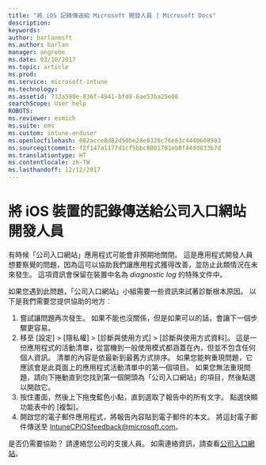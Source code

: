```yaml
---
title: "將 iOS 記錄傳送給 Microsoft 開發人員 | Microsoft Docs"
description: 
keywords: 
author: barlanmsft
ms.author: barlan
manager: angrobe
ms.date: 03/10/2017
ms.topic: article
ms.prod: 
ms.service: microsoft-intune
ms.technology: 
ms.assetid: 733a590e-836f-4941-bfd9-6ae53ba25e06
searchScope: User help
ROBOTS: 
ms.reviewer: esmich
ms.suite: ems
ms.custom: intune-enduser
ms.openlocfilehash: 082acce8d82d50be28e0328c76e63c4440608983
ms.sourcegitcommit: f2f147a1177d1cf5bbc8001701eb8f44dd833b7d
ms.translationtype: HT
ms.contentlocale: zh-TW
ms.lasthandoff: 12/12/2017
---
```

# <a name="send-logs-to-the-company-portal-developers-for-ios-devices"></a>將 iOS 裝置的記錄傳送給公司入口網站開發人員

有時候「公司入口網站」應用程式可能會非預期地關閉。 這是應用程式開發人員想要察覺的問題，因為這可以協助我們讓應用程式獲得改善，並防止此類情況在未來發生。 這項資訊會保留在裝置中名為 _diagnostic log_ 的特殊文件中。

如果您遇到此問題，「公司入口網站」小組需要一些資訊來試著診斷根本原因。 以下是我們需要您提供協助的地方︰

1.  嘗試讓問題再次發生。 如果不能也沒關係，但是如果可以的話，會讓下一個步驟更容易。
2.  移至 [設定]  >  [隱私權]  >  [診斷與使用方式]  >  [診斷與使用方式資料]。 這是一份應用程式的活動清單，從當機到一般使用模式都涵蓋在內，但並不包含任何個人資訊。 清單的內容是依最新到最舊方式排序。 如果您能夠重現問題，它應該會是此頁面上的應用程式活動清單中的第一個項目。 如果您無法重現問題，請向下捲動直到您找到第一個開頭為「公司入口網站」的項目，然後點選以開啟它。
3.  按住畫面，然後上下拖曳藍色小點，直到選取了報告中的所有文字。 點選快顯功能表中的 [複製]。
4.  開啟您的電子郵件應用程式，將報告內容貼到電子郵件的本文。 將這封電子郵件傳送至 <a href="mailto:IntuneCPiOSfeedback@microsoft.com?subject=My Company Portal App Closed Unexpectedly&body=Press and hold, then paste your copied Company Portal app logs here.">IntuneCPiOSfeedback@microsoft.com</a>。

是否仍需要協助？ 請連絡您公司的支援人員。 如需連絡資訊，請查看[公司入口網站](https://portal.manage.microsoft.com#HelpDeskDialog)。
